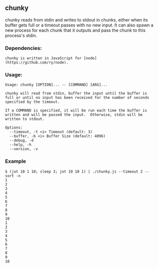 ## chunky

chunky reads from stdin and writes to stdout in chunks, either when its
buffer gets full or a timeout passes with no new input.  It can also spawn a
new process for each chunk that it outputs and pass the chunk to this process's
stdin.


### Dependencies:
	chunky is written in JavaScript for [node](https://github.com/ry/node).

### Usage:
	Usage: chunky [OPTION]... -- [COMMAND] [ARG]...

	chunky will read from stdin, buffer the input until the buffer is
	full or until no input has been received for the number of seconds
	specified by the timeout.

	If a COMMAND is specified, it will be run each time the buffer is
	written and will be passed the input.  Otherwise, stdin will be
	written to stdout.

	Options:
	  --timeout, -t <i> Timeout (default: 3)
	  --buffer, -b <i> Buffer Size (default: 4096)
	  --debug, -d
	  --help, -h
	  --version, -v

### Example

	$ (jot 10 1 10; sleep 3; jot 10 10 1) | ./chunky.js --timeout 2 -- sort -n
	1
	2
	3
	4
	5
	6
	7
	8
	9
	10
	1
	2
	3
	4
	5
	6
	7
	8
	9
	10
